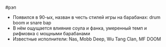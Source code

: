 #рэп 
- Появился в 90-ых, назван в честь стилей игры на барабанах: drum boom и snare bap
- В нём ощущается влияние соула и фанка, умеренный темп и рифмовка с мощными барабанами
- Известные исполнители: Nas, Mobb Deep, Wu Tang Clan, MF DOOM